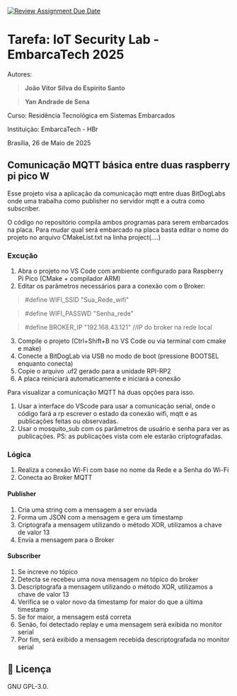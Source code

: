 [![Review Assignment Due Date](https://classroom.github.com/assets/deadline-readme-button-22041afd0340ce965d47ae6ef1cefeee28c7c493a6346c4f15d667ab976d596c.svg)](https://classroom.github.com/a/G8V_0Zaq)

# Tarefa: IoT Security Lab - EmbarcaTech 2025

Autores: 

> **João Vitor Silva do Espirito Santo**

> **Yan Andrade de Sena**

Curso: Residência Tecnológica em Sistemas Embarcados

Instituição: EmbarcaTech - HBr

Brasília, 26 de Maio de 2025

## Comunicação MQTT básica entre duas raspberry pi pico W

Esse projeto visa a aplicação da comunicação mqtt entre duas BitDogLabs onde uma trabalha como publisher no servidor mqtt e a outra como subscriber.

O código no repositório compila ambos programas para serem embarcados na placa. Para mudar qual será embarcado na placa basta editar o nome do projeto no arquivo CMakeList.txt na linha project(....)

### Excução

1. Abra o projeto no VS Code com ambiente configurado para Raspberry Pi Pico (CMake + compilador ARM)
2. Editar os parâmetros necessários para a conexão com o Broker:
> #define WIFI_SSID "Sua_Rede_wifi"

>#define WIFI_PASSWD "Senha_rede"

>#define BROKER_IP "192.168.43.121" //IP do broker na rede local
3. Compile o projeto (Ctrl+Shift+B no VS Code ou via terminal com cmake e make)
4. Conecte a BitDogLab via USB no modo de boot (pressione BOOTSEL enquanto conecta)
5. Copie o arquivo .uf2 gerado para a unidade RPI-RP2
6. A placa reiniciará automaticamente e iniciará a conexão

Para visualizar a comunicação MQTT há duas opções para isso.

1. Usar a interface do VScode para usar a comunicação serial, onde o código fará a rp escrever o estado da conexão wifi, mqtt e as publicações feitas ou observadas.
2. Usar o mosquito_sub com os parâmetros de usuário e senha para ver as publicações. PS: as publicações vista com ele estarão criptografadas.

### Lógica

1. Realiza a conexão Wi-Fi com base no nome da Rede e a Senha do Wi-Fi
2. Conecta ao Broker MQTT

#### Publisher

1. Cria uma string com a mensagem a ser enviada
2. Forma um JSON com a mensagem e gera um timestamp
3. Criptografa a mensagem utilizando o método XOR, utilizamos a chave de valor 13
4. Envia a mensagem para o Broker

#### Subscriber

1. Se increve no tópico 
2. Detecta se recebeu uma nova mensagem no tópico do broker
3. Descriptografa a mensagem utilizando o método XOR, utilizamos a chave de valor 13
4. Verifica se o valor novo da timestamp for maior do que a última timestamp
5. Se for maior, a mensagem está correta
6. Senão, foi detectado replay e uma mensagem será exibida no monitor serial
7. Por fim, será exibido a mensagem recebida descriptografada no monitor serial 

## 📜 Licença
GNU GPL-3.0.
